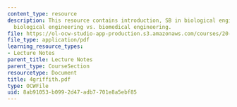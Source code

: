 ```yaml
---
content_type: resource
description: This resource contains introduction, SB in biological engineering, and
  biological engineering vs. biomedical engineering.
file: https://ol-ocw-studio-app-production.s3.amazonaws.com/courses/20-010j-introduction-to-bioengineering-be-010j-spring-2006/8ab91053b0992d47adb7701e8a5ebf85_4griffith.pdf
file_type: application/pdf
learning_resource_types:
- Lecture Notes
parent_title: Lecture Notes
parent_type: CourseSection
resourcetype: Document
title: 4griffith.pdf
type: OCWFile
uid: 8ab91053-b099-2d47-adb7-701e8a5ebf85
---
```

